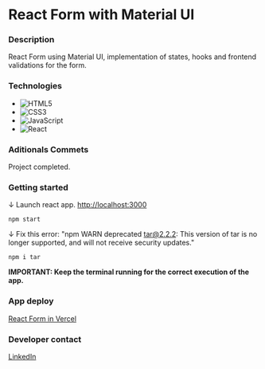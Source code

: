 # React Form with Material UI

### Description

React Form using Material UI, implementation of states, hooks and frontend validations for the form.

### Technologies

- ![HTML5](https://img.shields.io/badge/html5-%23E34F26.svg?style=for-the-badge&logo=html5&logoColor=white)
- ![CSS3](https://img.shields.io/badge/css3-%231572B6.svg?style=for-the-badge&logo=css3&logoColor=white)
- ![JavaScript](https://img.shields.io/badge/javascript-%23323330.svg?style=for-the-badge&logo=javascript&logoColor=%23F7DF1E)
- ![React](https://img.shields.io/badge/React-100000?style=for-the-badge&logo=React&logoColor=00dafc&labelColor=222222&color=222222)

### Aditionals Commets

Project completed.

### Getting started

↓ Launch react app. [http://localhost:3000](http://localhost:3000)

```console
npm start
```

↓ Fix this error: "npm WARN deprecated tar@2.2.2: This version of tar is no longer supported, and will not receive security updates."

```console
npm i tar
```

**IMPORTANT: Keep the terminal running for the correct execution of the app.**

### App deploy

[React Form in Vercel](https://react-form-materialui-kevinmadrid-dev-projects.vercel.app/)

### Developer contact

[LinkedIn](https://www.linkedin.com/in/kevinmadrid-dev/)
